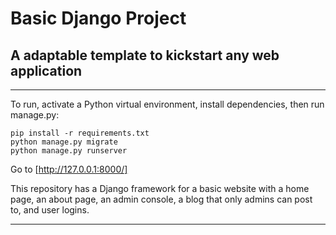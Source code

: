 # Basic Django Project
## A adaptable template to kickstart any web application
----
To run, activate a Python virtual environment, install dependencies, then run manage.py:

```
pip install -r requirements.txt
python manage.py migrate
python manage.py runserver
```

Go to [http://127.0.0.1:8000/]

This repository has a Django framework for a basic website with a home page, an about page, an admin console, a blog that only admins can post to, and user logins.

----
